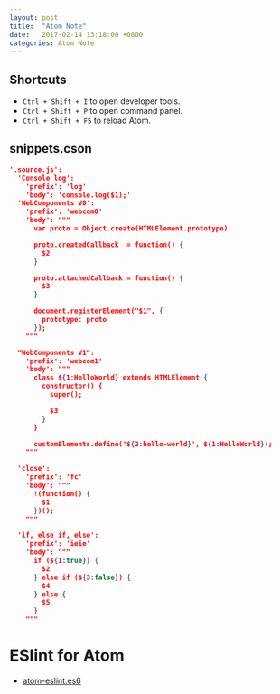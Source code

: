 ```yaml
---
layout: post
title:  "Atom Note"
date:   2017-02-14 13:18:00 +0800
categories: Atom Note
---
```


## Shortcuts
* `Ctrl + Shift + I` to open developer tools.
* `Ctrl + Shift + P` to open command panel.
* `Ctrl + Shift + F5` to reload Atom.

## snippets.cson
```json
'.source.js':
  'Console log':
    'prefix': 'log'
    'body': 'console.log($1);'
  'WebComponents V0':
    'prefix': 'webcom0'
    'body': """
      var proto = Object.create(HTMLElement.prototype)

      proto.createdCallback  = function() {
        $2
      }

      proto.attachedCallback = function() {
        $3
      }

      document.registerElement("$1", {
        prototype: proto
      });
    """

  "WebComponents V1":
    'prefix': 'webcom1'
    'body': """
      class ${1:HelloWorld} extends HTMLElement {
        constructor() {
          super();

          $3
        }
      }

      customElements.define('${2:hello-world}', ${1:HelloWorld});
    """

  'close':
    'prefix': 'fc'
    'body': """
      !(function() {
        $1
      })();
    """

  'if, else if, else':
    'prefix': 'ieie'
    'body': """
      if (${1:true}) {
        $2
      } else if (${3:false}) {
        $4
      } else {
        $5
      }
    """

```

# ESlint for Atom
* [atom-eslint.es6](https://gist.github.com/zhoukekestar/fc9d70a032a7edd456a50853a2d834fa)
